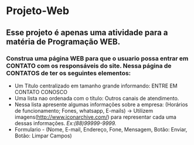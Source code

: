 # Projeto-Web 
## Esse projeto é apenas uma atividade para a matéria de Programação WEB.
### Construa uma página WEB para que o usuario possa entrar em CONTATO com os responsáveis do site. Nessa página de CONTATOS de ter os seguintes elementos:
- Um Título centralizado em tamanho grande informando: ENTRE EM CONTATO CONOSCO
- Uma lista nao ordenada com o título: Outros canais de atendimento.
- Nessa lista apresente algumas informações sobre a empresa: (Horários de funcionamento; Fones, whatsapp, E-mails) -> Utilizem imagens(http://www.iconarchive.com/) para representar cada uma dessas informações. 
<i> Ex:(88)99999-9999. </i>
- Formulario - (Nome, E-mail, Endereço, Fone, Mensagem, Botão: Enviar, Botão: Limpar Campos)